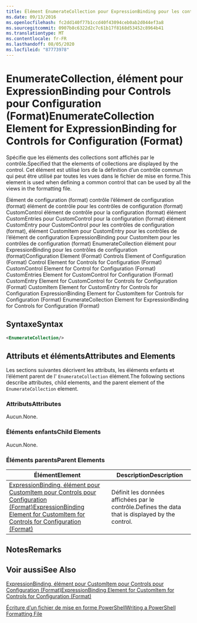 ```yaml
---
title: Élément EnumerateCollection pour ExpressionBinding pour les contrôles de configuration (format) | Microsoft Docs
ms.date: 09/13/2016
ms.openlocfilehash: fc2dd140f77b1ccd40f43094ceb0ab2d044ef3a8
ms.sourcegitcommit: 0907b8c6322d2c7c61b17f8168d53452c8964b41
ms.translationtype: MT
ms.contentlocale: fr-FR
ms.lasthandoff: 08/05/2020
ms.locfileid: "87773978"
---
```

# <a name="enumeratecollection-element-for-expressionbinding-for-controls-for-configuration-format"></a><span data-ttu-id="d18d8-102">EnumerateCollection, élément pour ExpressionBinding pour Controls pour Configuration (Format)</span><span class="sxs-lookup"><span data-stu-id="d18d8-102">EnumerateCollection Element for ExpressionBinding for Controls for Configuration (Format)</span></span>

<span data-ttu-id="d18d8-103">Spécifie que les éléments des collections sont affichés par le contrôle.</span><span class="sxs-lookup"><span data-stu-id="d18d8-103">Specified that the elements of collections are displayed by the control.</span></span> <span data-ttu-id="d18d8-104">Cet élément est utilisé lors de la définition d’un contrôle commun qui peut être utilisé par toutes les vues dans le fichier de mise en forme.</span><span class="sxs-lookup"><span data-stu-id="d18d8-104">This element is used when defining a common control that can be used by all the views in the formatting file.</span></span>

<span data-ttu-id="d18d8-105">Élément de configuration (format) contrôle l’élément de configuration (format) élément de contrôle pour les contrôles de configuration (format) CustomControl élément de contrôle pour la configuration (format) élément CustomEntries pour CustomControl pour la configuration (format) élément CustomEntry pour CustomControl pour les contrôles de configuration (format), élément CustomItem pour CustomEntry pour les contrôles de l’élément de configuration ExpressionBinding pour CustomItem pour les contrôles de configuration (format) EnumerateCollection élément pour ExpressionBinding pour les contrôles de configuration (format)</span><span class="sxs-lookup"><span data-stu-id="d18d8-105">Configuration Element (Format) Controls Element of Configuration (Format) Control Element for Controls for Configuration (Format) CustomControl Element for Control for Configuration (Format) CustomEntries Element for CustomControl for Configuration (Format) CustomEntry Element for CustomControl for Controls for Configuration (Format) CustomItem Element for CustomEntry for Controls for Configuration ExpressionBinding Element for CustomItem for Controls for Configuration (Format) EnumerateCollection Element for ExpressionBinding for Controls for Configuration (Format)</span></span>

## <a name="syntax"></a><span data-ttu-id="d18d8-106">Syntaxe</span><span class="sxs-lookup"><span data-stu-id="d18d8-106">Syntax</span></span>

```xml
<EnumerateCollection/>
```

## <a name="attributes-and-elements"></a><span data-ttu-id="d18d8-107">Attributs et éléments</span><span class="sxs-lookup"><span data-stu-id="d18d8-107">Attributes and Elements</span></span>

<span data-ttu-id="d18d8-108">Les sections suivantes décrivent les attributs, les éléments enfants et l’élément parent de l' `EnumerateCollection` élément.</span><span class="sxs-lookup"><span data-stu-id="d18d8-108">The following sections describe attributes, child elements, and the parent element of the `EnumerateCollection` element.</span></span>

### <a name="attributes"></a><span data-ttu-id="d18d8-109">Attributs</span><span class="sxs-lookup"><span data-stu-id="d18d8-109">Attributes</span></span>

<span data-ttu-id="d18d8-110">Aucun.</span><span class="sxs-lookup"><span data-stu-id="d18d8-110">None.</span></span>

### <a name="child-elements"></a><span data-ttu-id="d18d8-111">Éléments enfants</span><span class="sxs-lookup"><span data-stu-id="d18d8-111">Child Elements</span></span>

<span data-ttu-id="d18d8-112">Aucun.</span><span class="sxs-lookup"><span data-stu-id="d18d8-112">None.</span></span>

### <a name="parent-elements"></a><span data-ttu-id="d18d8-113">Éléments parents</span><span class="sxs-lookup"><span data-stu-id="d18d8-113">Parent Elements</span></span>

|<span data-ttu-id="d18d8-114">Élément</span><span class="sxs-lookup"><span data-stu-id="d18d8-114">Element</span></span>|<span data-ttu-id="d18d8-115">Description</span><span class="sxs-lookup"><span data-stu-id="d18d8-115">Description</span></span>|
|-------------|-----------------|
|[<span data-ttu-id="d18d8-116">ExpressionBinding, élément pour CustomItem pour Controls pour Configuration (Format)</span><span class="sxs-lookup"><span data-stu-id="d18d8-116">ExpressionBinding Element for CustomItem for Controls for Configuration (Format)</span></span>](./expressionbinding-element-for-customitem-for-controls-for-configuration-format.md)|<span data-ttu-id="d18d8-117">Définit les données affichées par le contrôle.</span><span class="sxs-lookup"><span data-stu-id="d18d8-117">Defines the data that is displayed by the control.</span></span>|

## <a name="remarks"></a><span data-ttu-id="d18d8-118">Notes</span><span class="sxs-lookup"><span data-stu-id="d18d8-118">Remarks</span></span>

## <a name="see-also"></a><span data-ttu-id="d18d8-119">Voir aussi</span><span class="sxs-lookup"><span data-stu-id="d18d8-119">See Also</span></span>

[<span data-ttu-id="d18d8-120">ExpressionBinding, élément pour CustomItem pour Controls pour Configuration (Format)</span><span class="sxs-lookup"><span data-stu-id="d18d8-120">ExpressionBinding Element for CustomItem for Controls for Configuration (Format)</span></span>](./expressionbinding-element-for-customitem-for-controls-for-configuration-format.md)

[<span data-ttu-id="d18d8-121">Écriture d’un fichier de mise en forme PowerShell</span><span class="sxs-lookup"><span data-stu-id="d18d8-121">Writing a PowerShell Formatting File</span></span>](./writing-a-powershell-formatting-file.md)
